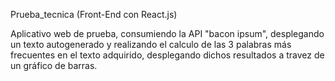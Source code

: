 Prueba_tecnica (Front-End con React.js)

Aplicativo web de prueba, consumiendo la API "bacon ipsum", desplegando un texto autogenerado y realizando el calculo de las 3 palabras más frecuentes en el texto adquirido, desplegando dichos resultados a travez de un gráfico de barras.
